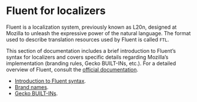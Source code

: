 # Fluent for localizers

<!-- toc -->

Fluent is a localization system, previously known as L20n, designed at Mozilla to unleash the expressive power of the natural language. The format used to describe translation resources used by Fluent is called `FTL`.

This section of documentation includes a brief introduction to Fluent’s syntax for localizers and covers specific details regarding Mozilla’s implementation (branding rules, Gecko BUILT-INs, etc.). For a detailed overview of Fluent, consult the [official documentation](http://projectfluent.org/fluent/guide/).

* [Introduction to Fluent syntax](basic_syntax.md).
* [Brand names](brand_names.md).
* [Gecko BUILT-INs](gecko_builtins.md).
